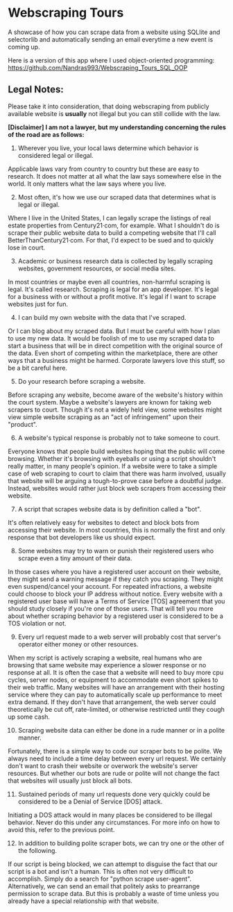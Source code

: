 # Webscraping Tours

A showcase of how you can scrape data from a website using SQLlite and selectorlib and automatically sending an email everytime a new event is coming up. 

Here is a version of this app where I used object-oriented programming:
https://github.com/Nandras993/Webscraping_Tours_SQL_OOP

## Legal Notes:

Please take it into consideration, that doing webscraping from publicly available website is <b>usually</b> not illegal but you can still collide with the law.

<b>[Disclaimer] I am not a lawyer, but my understanding concerning the rules of the road are as follows:</b>

1)  Wherever you live, your local laws determine which behavior is considered legal or illegal.

Applicable laws vary from country to country but these are easy to research. It does not matter at all what the law says somewhere else in the world. It only matters what the law says where you live.

2)  Most often, it's how we use our scraped data that determines what is legal or illegal.

Where I live in the United States, I can legally scrape the listings of real estate properties from Century21·com, for example. What I shouldn't do is scrape their public website data to build a competing website that I'll call BetterThanCentury21·com. For that, I'd expect to be sued and to quickly lose in court.

3)  Academic or business research data is collected by legally scraping websites, government resources, or social media sites.

In most countries or maybe even all countries, non-harmful scraping is legal. It's called research. Scraping is legal for an app developer. It's legal for a business with or without a profit motive. It's legal if I want to scrape websites just for fun.

4)  I can build my own website with the data that I've scraped.

Or I can blog about my scraped data. But I must be careful with how I plan to use my new data. It would be foolish of me to use my scraped data to start a business that will be in direct competition with the original source of the data. Even short of competing within the marketplace, there are other ways that a business might be harmed. Corporate lawyers love this stuff, so be a bit careful here.

5)  Do your research before scraping a website.

Before scraping any website, become aware of the website's history within the court system. Maybe a website's lawyers are known for taking web scrapers to court. Though it's not a widely held view, some websites might view simple website scraping as an "act of infringement" upon their "product".

6)  A website's typical response is probably not to take someone to court.

Everyone knows that people build websites hoping that the public will come browsing. Whether it's browsing with eyeballs or using a script shouldn't really matter, in many people's opinion. If a website were to take a simple case of web scraping to court to claim that there was harm involved, usually that website will be arguing a tough-to-prove case before a doubtful judge. Instead, websites would rather just block web scrapers from accessing their website.

7)  A script that scrapes website data is by definition called a "bot".

It's often relatively easy for websites to detect and block bots from accessing their website. In most countries, this is normally the first and only response that bot developers like us should expect.

8)  Some websites may try to warn or punish their registered users who scrape even a tiny amount of their data.

In those cases where you have a registered user account on their website, they might send a warning message if they catch you scraping. They might even suspend/cancel your account. For repeated infractions, a website could choose to block your IP address without notice. Every website with a registered user base will have a Terms of Service [TOS] agreement that you should study closely if you're one of those users. That will tell you more about whether scraping behavior by a registered user is considered to be a TOS violation or not.

9)  Every url request made to a web server will probably cost that server's operator either money or other resources.

When my script is actively scraping a website, real humans who are browsing that same website may experience a slower response or no response at all. It is often the case that a website will need to buy more cpu cycles, server nodes, or equipment to accommodate even short spikes to their web traffic. Many websites will have an arrangement with their hosting service where they can pay to automatically scale up performance to meet extra demand. If they don't have that arrangement, the web server could theoretically be cut off, rate-limited, or otherwise restricted until they cough up some cash.

10)  Scraping website data can either be done in a rude manner or in a polite manner.

Fortunately, there is a simple way to code our scraper bots to be polite. We always need to include a time delay between every url request. We certainly don't want to crash their website or overwork the website's server resources. But whether our bots are rude or polite will not change the fact that websites will usually just block all bots.

11)  Sustained periods of many url requests done very quickly could be considered to be a Denial of Service [DOS] attack.

Initiating a DOS attack would in many places be considered to be illegal behavior. Never do this under any circumstances. For more info on how to avoid this, refer to the previous point.

12)  In addition to building polite scraper bots, we can try one or the other of the following.

If our script is being blocked, we can attempt to disguise the fact that our script is a bot and isn't a human. This is often not very difficult to accomplish. Simply do a search for "python scrape user-agent". Alternatively, we can send an email that politely asks to prearrange permission to scrape data. But this is probably a waste of time unless you already have a special relationship with that website.